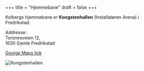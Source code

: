 +++
title = "Hjemmebane"
draft = false
+++

Kolbergs hjemmebane er **Kongstenhallen** (Installatøren Arena) i Fredrikstad.  

Addresse:  
Torsnesveien 12,  
1630 Gamle Fredrikstad

[Goolge Maps link](https://maps.app.goo.gl/YzFaK4SKj8GJkAZXA)

![Kongstenhallen](/images/kongstenhallen1.jpg "Kongstenhallen")